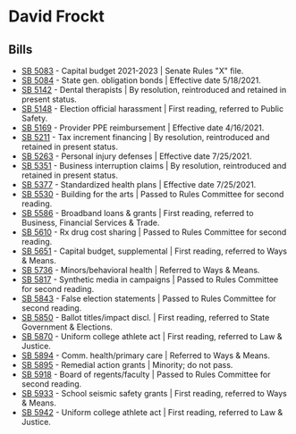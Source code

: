 # David Frockt
## Bills
* [SB 5083](/bill/2021-22/sb/5083/) - Capital budget 2021-2023 | Senate Rules "X" file.
* [SB 5084](/bill/2021-22/sb/5084/) - State gen. obligation bonds | Effective date 5/18/2021.
* [SB 5142](/bill/2021-22/sb/5142/) - Dental therapists | By resolution, reintroduced and retained in present status.
* [SB 5148](/bill/2021-22/sb/5148/) - Election official harassment | First reading, referred to Public Safety.
* [SB 5169](/bill/2021-22/sb/5169/) - Provider PPE reimbursement | Effective date 4/16/2021.
* [SB 5211](/bill/2021-22/sb/5211/) - Tax increment financing | By resolution, reintroduced and retained in present status.
* [SB 5263](/bill/2021-22/sb/5263/) - Personal injury defenses | Effective date 7/25/2021.
* [SB 5351](/bill/2021-22/sb/5351/) - Business interruption claims | By resolution, reintroduced and retained in present status.
* [SB 5377](/bill/2021-22/sb/5377/) - Standardized health plans | Effective date 7/25/2021.
* [SB 5530](/bill/2021-22/sb/5530/) - Building for the arts | Passed to Rules Committee for second reading.
* [SB 5586](/bill/2021-22/sb/5586/) - Broadband loans & grants | First reading, referred to Business, Financial Services & Trade.
* [SB 5610](/bill/2021-22/sb/5610/) - Rx drug cost sharing | Passed to Rules Committee for second reading.
* [SB 5651](/bill/2021-22/sb/5651/) - Capital budget, supplemental | First reading, referred to Ways & Means.
* [SB 5736](/bill/2021-22/sb/5736/) - Minors/behavioral health | Referred to Ways & Means.
* [SB 5817](/bill/2021-22/sb/5817/) - Synthetic media in campaigns | Passed to Rules Committee for second reading.
* [SB 5843](/bill/2021-22/sb/5843/) - False election statements | Passed to Rules Committee for second reading.
* [SB 5850](/bill/2021-22/sb/5850/) - Ballot titles/impact discl. | First reading, referred to State Government & Elections.
* [SB 5870](/bill/2021-22/sb/5870/) - Uniform college athlete act | First reading, referred to Law & Justice.
* [SB 5894](/bill/2021-22/sb/5894/) - Comm. health/primary care | Referred to Ways & Means.
* [SB 5895](/bill/2021-22/sb/5895/) - Remedial action grants | Minority; do not pass.
* [SB 5918](/bill/2021-22/sb/5918/) - Board of regents/faculty | Passed to Rules Committee for second reading.
* [SB 5933](/bill/2021-22/sb/5933/) - School seismic safety grants | First reading, referred to Ways & Means.
* [SB 5942](/bill/2021-22/sb/5942/) - Uniform college athlete act | First reading, referred to Law & Justice.
